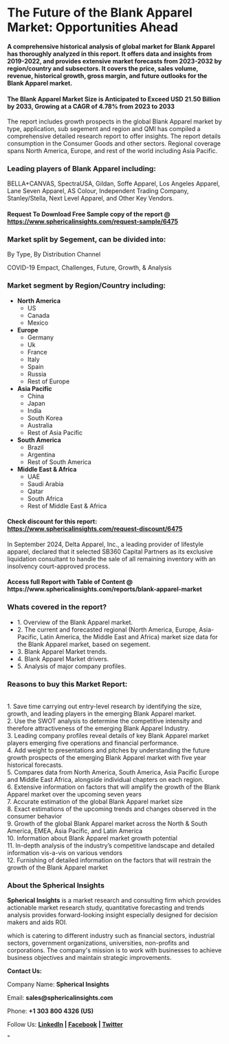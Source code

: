 <h1><strong>The Future of the Blank Apparel Market: Opportunities Ahead</strong></h1>
<p><strong>A comprehensive historical analysis of global market for Blank Apparel has thoroughly analyzed in this report. It offers data and insights from 2019-2022, and provides extensive market forecasts from 2023-2032 by region/country and subsectors. It covers the price, sales volume, revenue, historical growth, gross margin, and future outlooks for the Blank Apparel market.</strong></p>
<h4><strong>The Blank Apparel Market Size is Anticipated to Exceed USD 21.50 Billion by 2033, Growing at a CAGR of 4.78% from 2023 to 2033</strong></h4>
<p>The report includes growth prospects in the global Blank Apparel market by type, application, sub segement and region and QMI has compiled a comprehensive detailed research report to offer insights. The report details consumption in the Consumer Goods and other sectors. Regional coverage spans North America, Europe, and rest of the world including Asia Pacific.</p>
<h3><strong>Leading players of Blank Apparel including:</strong></h3>
<p>BELLA+CANVAS, SpectraUSA, Gildan, Soffe Apparel, Los Angeles Apparel, Lane Seven Apparel, AS Colour, Independent Trading Company, Stanley/Stella, Next Level Apparel, and Other Key Vendors.</p>
<h4>Request To Download Free Sample copy of the report @ <a href="https://www.sphericalinsights.com/request-sample/6475">https://www.sphericalinsights.com/request-sample/6475</a></h4>
<h3><strong>Market split by Segement, can be divided into:</strong></h3>
<p>By Type, By Distribution Channel</p>
<p>COVID-19 Empact, Challenges, Future, Growth, &amp; Analysis</p>
<h3><strong>Market segment by Region/Country including:</strong></h3>
<ul>
<li><strong>North America</strong>
<ul>
<li>US</li>
<li>Canada</li>
<li>Mexico</li>
</ul>
</li>
<li><strong>Europe</strong>
<ul>
<li>Germany</li>
<li>Uk</li>
<li>France</li>
<li>Italy</li>
<li>Spain</li>
<li>Russia</li>
<li>Rest of Europe</li>
</ul>
</li>
<li><strong>Asia Pacific</strong>
<ul>
<li>China</li>
<li>Japan</li>
<li>India</li>
<li>South Korea</li>
<li>Australia</li>
<li>Rest of Asia Pacific</li>
</ul>
</li>
<li><strong>South America</strong>
<ul>
<li>Brazil</li>
<li>Argentina</li>
<li>Rest of South America</li>
</ul>
</li>
<li><strong>Middle East &amp; Africa</strong>
<ul>
<li>UAE</li>
<li>Saudi Arabia</li>
<li>Qatar</li>
<li>South Africa</li>
<li>Rest of Middle East &amp; Africa</li>
</ul>
</li>
</ul>
<h4>Check discount for this report: <a href="https://www.sphericalinsights.com/request-discount/6475">https://www.sphericalinsights.com/request-discount/6475</a></h4>
<p>In September 2024,&nbsp;Delta Apparel, Inc., a leading provider of lifestyle apparel, declared that it selected SB360 Capital Partners as its exclusive liquidation consultant to handle the sale of all remaining inventory with an insolvency court-approved process.</p>
<h4>Access full Report with Table of Content @ <a>https://www.sphericalinsights.com/reports/blank-apparel-market</a></h4>
<h3><strong>Whats covered in the report?</strong></h3>
<ul>
<li>1. Overview of the Blank Apparel market.</li>
<li>2. The current and forecasted regional (North America, Europe, Asia-Pacific, Latin America, the Middle East and Africa) market size data for the Blank Apparel market, based on segement.</li>
<li>3. Blank Apparel Market trends.</li>
<li>4. Blank Apparel Market drivers.</li>
<li>5. Analysis of major company profiles.</li>
</ul>
<h3><strong>Reasons to buy this Market Report:</strong></h3>
<p><br /> 1. Save time carrying out entry-level research by identifying the size, growth, and leading players in the emerging Blank Apparel market.<br /> 2. Use the SWOT analysis to determine the competitive intensity and therefore attractiveness of the emerging Blank Apparel Industry.<br /> 3. Leading company profiles reveal details of key Blank Apparel market players emerging five operations and financial performance.<br /> 4. Add weight to presentations and pitches by understanding the future growth prospects of the emerging Blank Apparel market with five year historical forecasts.<br /> 5. Compares data from North America, South America, Asia Pacific Europe and Middle East Africa, alongside individual chapters on each region.<br /> 6. Extensive information on factors that will amplify the growth of the Blank Apparel market over the upcoming seven years<br /> 7. Accurate estimation of the global Blank Apparel market size <br /> 8. Exact estimations of the upcoming trends and changes observed in the consumer behavior <br /> 9. Growth of the global Blank Apparel market across the North &amp; South America, EMEA, Asia Pacific, and Latin America<br /> 10. Information about Blank Apparel market growth potential<br /> 11. In-depth analysis of the industry&rsquo;s competitive landscape and detailed information vis-a-vis on various vendors<br /> 12. Furnishing of detailed information on the factors that will restrain the growth of the Blank Apparel market</p>
<h3><strong>About the Spherical Insights</strong></h3>
<p><strong>Spherical Insights</strong> is a market research and consulting firm which provides actionable market research study, quantitative forecasting and trends analysis provides forward-looking insight especially designed for decision makers and aids ROI.</p>
<p>which is catering to different industry such as financial sectors, industrial sectors, government organizations, universities, non-profits and corporations. The company's mission is to work with businesses to achieve business objectives and maintain strategic improvements.</p>
<p><strong>Contact Us:</strong></p>
<p>Company Name: <strong>Spherical Insights</strong></p>
<p>Email: <strong>sales@sphericalinsights.com</strong></p>
<p>Phone: <strong>+1 303 800 4326 (US)</strong></p>
<p>Follow Us: <strong><a href="https://www.linkedin.com/company/spherical-insight/"><u>LinkedIn</u></a> | <a href="https://www.facebook.com/sphericalinsights22"><u>Facebook</u></a> | <a href="https://twitter.com/SInsights_US"><u>Twitter</u></a></strong></p>
<p>"</p>
